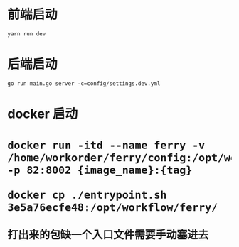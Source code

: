 <h1>前端启动</h1>

    yarn run dev

<h1>后端启动</h1>

    go run main.go server -c=config/settings.dev.yml

<h1>docker 启动<h1>
    
    docker run -itd --name ferry -v /home/workorder/ferry/config:/opt/workflow/ferry/config -p 82:8002 {image_name}:{tag}

    docker cp ./entrypoint.sh 3e5a76ecfe48:/opt/workflow/ferry/

    打出来的包缺一个入口文件需要手动塞进去
